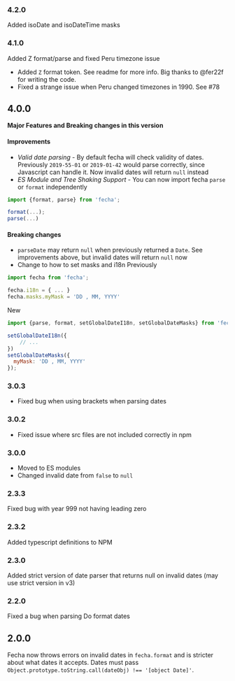### 4.2.0
Added isoDate and isoDateTime masks

### 4.1.0
Added Z format/parse and fixed Peru timezone issue
- Added `Z` format token. See readme for more info. Big thanks to @fer22f for writing the code.
- Fixed a strange issue when Peru changed timezones in 1990. See #78 

## 4.0.0
**Major Features and  Breaking changes in this version**

#### Improvements
- *Valid date parsing* - By default fecha will check validity of dates. Previously `2019-55-01` or `2019-01-42` would parse correctly, since Javascript can handle it. Now invalid dates will return `null` instead
- *ES Module and Tree Shaking Support* - You can now import fecha `parse` or `format` independently
```js
import {format, parse} from 'fecha';

format(...);
parse(...)
```

#### Breaking changes
- `parseDate` may return `null` when previously returned a `Date`. See improvements above, but invalid dates will return `null` now
- Change to how to set masks and i18n
Previously
```js
import fecha from 'fecha';

fecha.i18n = { ... }
fecha.masks.myMask = 'DD , MM, YYYY' 
```

New
```js
import {parse, format, setGlobalDateI18n, setGlobalDateMasks} from 'fecha';

setGlobalDateI18n({
    // ...
})
setGlobalDateMasks({
  myMask: 'DD , MM, YYYY'
});
```

### 3.0.3
- Fixed bug when using brackets when parsing dates
### 3.0.2
- Fixed issue where src files are not included correctly in npm

### 3.0.0
- Moved to ES modules
- Changed invalid date from `false` to `null`

### 2.3.3
Fixed bug with year 999 not having leading zero

### 2.3.2
Added typescript definitions to NPM

### 2.3.0
Added strict version of date parser that returns null on invalid dates (may use strict version in v3)

### 2.2.0
Fixed a bug when parsing Do format dates

## 2.0.0
Fecha now throws errors on invalid dates in `fecha.format` and is stricter about what dates it accepts. Dates must pass `Object.prototype.toString.call(dateObj) !== '[object Date]'`.
